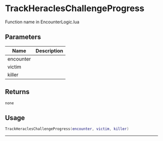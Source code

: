 # TrackHeraclesChallengeProgress

Function name in EncounterLogic.lua

## Parameters

| Name      | Description |
| --------- | ----------- |
| encounter |             |
| victim    |             |
| killer    |             |

## Returns

`none`

## Usage

```lua
TrackHeraclesChallengeProgress(encounter, victim, killer)
```

---
